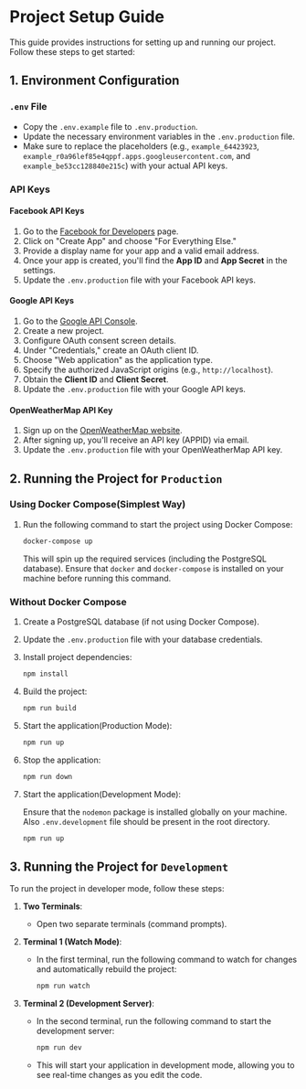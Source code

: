 # Project Setup Guide

This guide provides instructions for setting up and running our project. Follow these steps to get started:

## 1. Environment Configuration

### `.env` File

- Copy the `.env.example` file to `.env.production`.
- Update the necessary environment variables in the `.env.production` file.
- Make sure to replace the placeholders (e.g., `example_64423923`, `example_r0a96lef85e4qppf.apps.googleusercontent.com`, and `example_be53cc128840e215c`) with your actual API keys.

### API Keys

#### Facebook API Keys

1. Go to the [Facebook for Developers](https://developers.facebook.com/apps) page.
2. Click on "Create App" and choose "For Everything Else."
3. Provide a display name for your app and a valid email address.
4. Once your app is created, you'll find the **App ID** and **App Secret** in the settings.
5. Update the `.env.production` file with your Facebook API keys.

#### Google API Keys

1. Go to the [Google API Console](https://console.developers.google.com/).
2. Create a new project.
3. Configure OAuth consent screen details.
4. Under "Credentials," create an OAuth client ID.
5. Choose "Web application" as the application type.
6. Specify the authorized JavaScript origins (e.g., `http://localhost`).
7. Obtain the **Client ID** and **Client Secret**.
8. Update the `.env.production` file with your Google API keys.

#### OpenWeatherMap API Key

1. Sign up on the [OpenWeatherMap website](https://openweathermap.org/appid).
2. After signing up, you'll receive an API key (APPID) via email.
3. Update the `.env.production` file with your OpenWeatherMap API key.

## 2. Running the Project for `Production`

### Using Docker Compose(Simplest Way)

1. Run the following command to start the project using Docker Compose:
   ```bash
   docker-compose up
   ```
   This will spin up the required services (including the PostgreSQL database).
   Ensure that `docker` and `docker-compose` is installed on your machine before running this command.

### Without Docker Compose

1. Create a PostgreSQL database (if not using Docker Compose).

2. Update the `.env.production` file with your database credentials.

3. Install project dependencies:
   ```bash
   npm install
   ```

4. Build the project:
   ```bash
   npm run build
   ```

5. Start the application(Production Mode):
   ```bash
   npm run up
   ```

6. Stop the application:
   ```bash
   npm run down
   ```    

5. Start the application(Development Mode):

   Ensure that the `nodemon` package is installed globally on your machine.
   Also `.env.development` file should be present in the root directory.

   ```bash
   npm run up
   ```
## 3. Running the Project for `Development`

To run the project in developer mode, follow these steps:

1. **Two Terminals**:
   - Open two separate terminals (command prompts).

2. **Terminal 1 (Watch Mode)**:
   - In the first terminal, run the following command to watch for changes and automatically rebuild the project:
     ```bash
     npm run watch
     ```

3. **Terminal 2 (Development Server)**:
   - In the second terminal, run the following command to start the development server:
     ```bash
     npm run dev
     ```
   - This will start your application in development mode, allowing you to see real-time changes as you edit the code.
